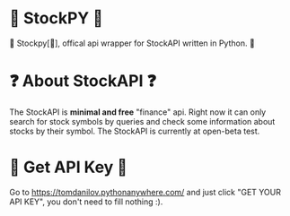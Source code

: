 # 🚀 StockPY 🚀
🤩 Stockpy[🚀], offical api wrapper for StockAPI written in Python. 🤩

# ❓ About StockAPI ❓
The StockAPI is **minimal and free** "finance" api. Right now it can only search for stock symbols by queries and check some information about stocks by their symbol. The StockAPI is currently at open-beta test. 

# 🔑 Get API Key 🔑
Go to https://tomdanilov.pythonanywhere.com/ and just click "GET YOUR API KEY", you don't need to fill nothing :).
